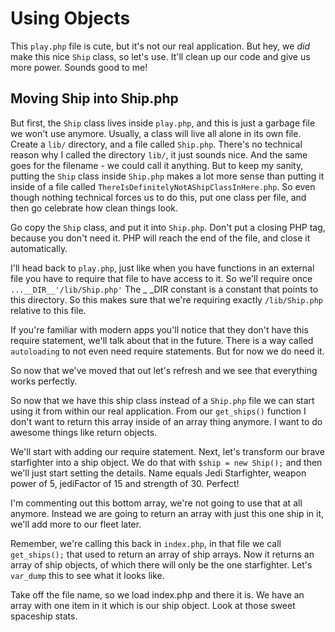 # Using Objects

This `play.php` file is cute, but it's not our real application. But hey,
we *did* make this nice `Ship` class, so let's use. It'll clean up our code
and give us more power. Sounds good to me!

## Moving Ship into Ship.php

But first, the `Ship` class lives inside `play.php`, and this is just a garbage
file we won't use anymore. Usually, a class will live all alone in its own
file. Create a `lib/` directory, and a file called `Ship.php`. There's no
technical reason why I called the directory `lib/`, it just sounds nice. And
the same goes for the filename - we could call it anything. But to keep my
sanity, putting the `Ship` class inside `Ship.php` makes a lot more sense
than putting it inside of a file called `ThereIsDefinitelyNotAShipClassInHere.php`.
So even though nothing technical forces us to do this, put one class per file,
and then go celebrate how clean things look.

Go copy the `Ship` class, and put it into `Ship.php`. Don't put a closing
PHP tag, because you don't need it. PHP will reach the end of the file, and
close it automatically.

I'll head back to `play.php`, just like when you have functions in an external
file you have to require that file to have access to it. So we'll require once
`...__DIR__'/lib/Ship.php'` The _ _DIR constant is a constant that points to
this directory. So this makes sure that we're requiring exactly `/lib/Ship.php`
relative to this file.

If you're familiar with modern apps you'll notice that they don't have this 
require statement, we'll talk about that in the future. There is a way called
`autoloading` to not even need require statements. But for now we do need it.

So now that we've moved that out let's refresh and we see that everything
works perfectly.

So now that we have this ship class instead of a `Ship.php` file we can start
using it from within our real application. From our `get_ships()` function I 
don't want to return this array inside of an array thing anymore. I want to
do awesome things like return objects.

We'll start with adding our require statement. Next, let's transform our brave
starfighter into a ship object. We do that with `$ship = new Ship();` and then
we'll just start setting the details. Name equals Jedi Starfighter, weapon power
of 5, jediFactor of 15 and strength of 30. Perfect!

I'm commenting out this bottom array, we're not going to use that at all anymore.
Instead we are going to return an array with just this one ship in it, we'll add
more to our fleet later. 

Remember, we're calling this back in `index.php`, in that file we call `get_ships();`
that used to return an array of ship arrays. Now it returns an array of ship objects,
of which there will only be the one starfighter. Let's `var_dump` this to see what it
looks like.

Take off the file name, so we load index.php and there it is. We have an array with
one item in it which is our ship object. Look at those sweet spaceship stats. 
